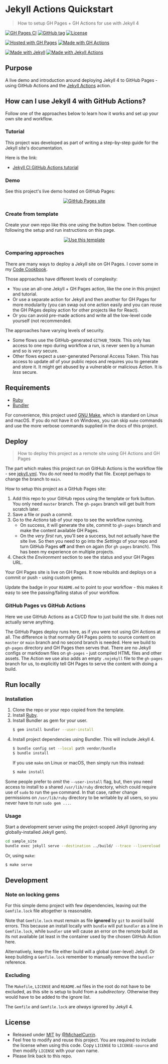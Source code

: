 # Jekyll Actions Quickstart
> How to setup GH Pages + GH Actions for use with Jekyll 4

[![GH Pages CI](https://github.com/MichaelCurrin/jekyll-actions-quickstart/workflows/GH%20Pages%20CI/badge.svg)](https://github.com/MichaelCurrin/jekyll-actions-quickstart/actions?query=workflow:"GH+Pages+CI")
[![GitHub tag](https://img.shields.io/github/tag/MichaelCurrin/jekyll-actions-quickstart)](https://github.com/MichaelCurrin/jekyll-actions-quickstart/tags/)
[![License](https://img.shields.io/badge/License-MIT-blue)](#license)

[![Hosted with GH Pages](https://img.shields.io/badge/Hosted_with-GitHub_Pages-blue?logo=github&logoColor=white)](https://pages.github.com/)
[![Made with GH Actions](https://img.shields.io/badge/CI-GitHub_Actions-blue?logo=github-actions&logoColor=white)](https://github.com/features/actions)

[![Made with Jekyll](https://img.shields.io/badge/Jekyll-4.x-blue?logo=jekyll&logoColor=white)](https://jekyllrb.com)
[![Made with Jekyll Actions](https://img.shields.io/badge/Jekyll_Actions-2.x-blue.svg)](https://github.com/marketplace/actions/jekyll-actions)


## Purpose

A live demo and introduction around deploying Jekyll 4 to GitHub Pages - using GitHub Actions and the [Jekyll Actions](https://github.com/marketplace/actions/jekyll-actions) action.


## How can I use Jekyll 4 with GitHub Actions?

Follow one of the approaches below to learn how it works and set up your own site and workflow.

### Tutorial

This project was developed as part of writing a step-by-step guide for the Jekyll site's documentation.

Here is the link:

- [Jekyll CI GitHub Actions tutorial](https://jekyllrb.com/docs/continuous-integration/github-actions/)

### Demo

See this project's live demo hosted on GitHub Pages:

<div align="center">

[![GitHub Pages site](https://img.shields.io/badge/site-GitHub_Pages-blue?style=for-the-badge)](https://michaelcurrin.github.io/jekyll-actions-quickstart/)

</div>

### Create from template

Create your own repo like this one using the button below. Then continue following the setup and run instructions on this page.

<div align="center">

[![Use this template](https://img.shields.io/badge/Use_this_template-2ea44f?style=for-the-badge)](https://github.com/MichaelCurrin/jekyll-actions-quickstart/generate)

</div>

### Comparing approaches

There are many ways to deploy a Jekyll site on GH Pages. I cover some in my [Code Cookbook](https://michaelcurrin.github.io/code-cookbook/recipes/ci-cd/github-actions/workflows/jekyll/).

Those approaches have different levels of complexity:

- You use an all-one Jekyll + GH Pages action, like the one in this project and tutorial.
- Or use a separate action for Jekyll and then another for GH Pages for more modularity (you can swap out one action easily and you can reuse the GH PAges deploy action for other projects like for React).
- Or you can avoid pre-made actions and write all the low-level code yourself (not recommended.

The approaches have varying levels of security.

- Some flows use the GitHub-generated `GITHUB_TOKEN`. This only has access to one repo during workflow a run, is never seen by a human and so is _very_ secure.
- Other flows expect a user-generated Personal Access Token. This has access to update _all_ of your public repos and requires you to generate and store it. It might get abused by a vulnerable or malicious Action. It is _less_ secure.


## Requirements

- [Ruby](https://www.ruby-lang.org/)
- [Bundler](https://bundler.io)

For convenience, this project used [GNU Make](https://www.gnu.org/software/make/), which is standard on Linux and macOS. If you do not have it on Windows, you can skip `make` commands and use the more verbose commands supplied in the docs of this project.


## Deploy
> How to deploy this project as a remote site using GH Actions and GH Pages

The part which makes this project run on GitHub Actions is the workflow file - see [jekyll.yml](/.github/workflows/jekyll.yml). You do _not_ need to modify that file. Except perhaps to change the branch to `main`.

How to setup this project as a GitHub Pages site:

1. Add this repo to your GitHub repos using the template or fork button. You only need `master` branch. The `gh-pages` branch will get built from scratch later.
2. Save a file or push a commit.
2. Go to the _Actions_ tab of your repo to see the workflow running.
    - On success, it will generate the site, commit to `gh-pages` branch and make the content available GH Pages.
    - On the _very first_ run, you'll see a success, but not actually have the site live. So then you need to go into the _Settings_ of your repo and turn GitHub Pages **off** and then on again (for `gh-pages` branch). This has been my experience on multiple projects.
5. Check the _Environment_ section to see the status and your GH Pages URL.

Your GH Pages site is live on GH Pages. It now rebuilds and deploys on a commit or push - using custom gems.

Update the badge in your `README.md` to point to your workflow - this makes it easy to see the passing/failing status of your workflow.

### GitHub Pages vs GitHub Actions

Here we use GitHub Actions as a CI/CD flow to just build the site. It does not actually serve anything.

The GitHub Pages deploy runs here, as if you were not using GH Actions at all. The difference is that normally GH Pages points to source content on `master` or `main` branch and no second branch is needed. Here we build to `gh-pages` directory and GH Pages then serves that. There are no Jekyll configs or markdown files on `gh-pages` - just compiled HTML files and other assets. The Action we use also adds an empty `.nojekyll` file to the `gh-pages` branch for us, to explicitly tell GH Pages to serve the content with doing a build.


## Run locally

### Installation

1. Clone the repo or your repo copied from the template.
2. Install [Ruby](https://www.ruby-lang.org/en/documentation/installation/#package-management-systems).
3. Install Bundler as gem for your user.
    ```sh
    $ gem install bundler --user-install
    ```
4. Install project dependencies using Bundler. This will include Jekyll 4.
    ```sh
    $ bundle config set --local path vendor/bundle
    $ bundle install
    ```
    If you use `make` on Linux or macOS, then simply run this instead:
    ```sh
    $ make install
    ```

Some people prefer to _omit_ the `--user-install` flag, but, then you need access to install to a shared `/usr/lib/ruby` directory, which could require use of `sudo` to run the `gem` command. In that case, rather change permissions on `/usr/lib/ruby` directory to be writable by all users, so you never have to run `sudo gem ...`.

### Usage

Start a development server using the project-scoped Jekyll (ignoring any globally-installed Jekyll gem).

```sh
cd sample_site
bundle exec jekyll serve --destination ../build/ --trace --livereload
```

Or, using `make`:

```sh
$ make serve
```


## Development

<!-- If you've forked this project or used the template so you can make a new site, you can delete this Development section. -->

### Note on locking gems

For this simple demo project with few dependencies, leaving out the `Gemfile.lock` file altogether is reasonable.

Note that `Gemfile.lock` must remain as file **ignored** by `git` to avoid build errors. This because an install locally with `bundle` will put `bundler` as a line in `Gemfile.lock`, while `bundler` use will cause an error on the remote build as its not available (at least in the container used by the chosen GitHub Action here.

Alternatively, keep the file either build will a global (user-level) Jekyll. Or keep building a `Gemfile.lock` remember to manually remove the `bundler` reference.

### Excluding

The `Makefile`, `LICENSE` and `README.md` files in the root do not have to be excluded, as this site is setup to build from a _subdirectory_. Otherwise they would have to be added to the ignore list.

The `Gemfile` and `Gemfile.lock` are _always_ ignored by Jekyll 4.


## License

- Released under [MIT](/LICENSE) by [@MichaelCurrin](https://github.com/MichaelCurrin).
- Feel free to modify and reuse this project. You are required to include the license when using this code. Copy `LICENSE` to `LICENSE-source` and then modify `LICENSE` with your own name.
- Please link back to this repo.
